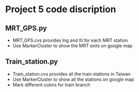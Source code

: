 # Project 5 code discription
## MRT_GPS.py
* MRT_GPS.cvs provides lng and lti for each MRT station
* Use MarkerCluster to show the MRT exits on google map

## Train_station.py
* Train_station.cvs provides all the train stations in Taiwan
* Use MarkerCluster to show all the stations on google map
* Mark different colors for train branch
